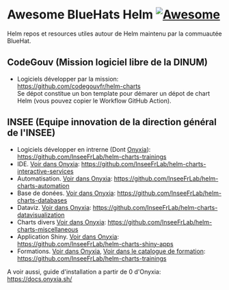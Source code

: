 # Awesome BlueHats Helm  [![Awesome](https://cdn.rawgit.com/sindresorhus/awesome/d7305f38d29fed78fa85652e3a63e154dd8e8829/media/badge.svg)](https://github.com/sindresorhus/awesome)  

Helm repos et resources utiles autour de Helm maintenu par la commuautée BlueHat.  

## CodeGouv (Mission logiciel libre de la DINUM)

- Logiciels développer par la mission: https://github.com/codegouvfr/helm-charts  
  Se dépot constitue un bon template pour démarer un dépot de chart Helm (vous pouvez copier le Workflow GitHub Action).   

## INSEE (Equipe innovation de la direction général de l'INSEE)  

- Logiciels développer en intrerne (Dont [Onyxia](https://onyxia.sh)): https://github.com/InseeFrLab/helm-charts-trainings  
- IDE. [Voir dans Onyxia](https://datalab.sspcloud.fr/catalog/ide): https://github.com/InseeFrLab/helm-charts-interactive-services  
- Automatisation. [Voir dans Onyxia](https://datalab.sspcloud.fr/catalog/automation): https://github.com/InseeFrLab/helm-charts-automation  
- Base de donées. [Voir dans Onyxia](https://datalab.sspcloud.fr/catalog/databases): https://github.com/InseeFrLab/helm-charts-databases  
- Dataviz. [Voir dans Onyxia](): https://github.com/InseeFrLab/helm-charts-datavisualization  
- Charts divers [Voir dans Onyxia](https://datalab.sspcloud.fr/catalog/divers): https://github.com/InseeFrLab/helm-charts-miscellaneous  
- Application Shiny. [Voir dans Onyxia](https://datalab.sspcloud.fr/catalog/dataviz): https://github.com/InseeFrLab/helm-charts-shiny-apps  
- Formations. [Voir dans Onyxia](https://datalab.sspcloud.fr/catalog/inseefrlab-helm-charts-trainings), [Voir dans le catalogue de formation](https://www.sspcloud.fr/formation?search=&path=%5B%22FuncampR%20-%20Spellbook%20(EN%20-%20WIP)%22%5D): https://github.com/InseeFrLab/helm-charts-trainings  

A voir aussi, guide d'installation a partir de 0 d'Onyxia: https://docs.onyxia.sh/  


